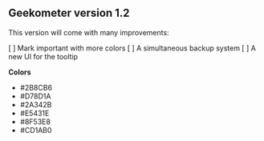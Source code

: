 Geekometer version 1.2
-----------------------
This version will come with many improvements:

[ ] Mark important with more colors
[ ] A simultaneous backup system
[ ] A new UI for the tooltip

**Colors**
* #2B8CB6
* #D78D1A
* #2A342B
* #E5431E
* #8F53E8
* #CD1AB0
